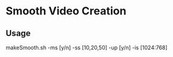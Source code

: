Smooth Video Creation
=====================

## Usage
makeSmooth.sh -ms [y/n] -ss [10,20,50] -up [y/n] -is [1024:768]
